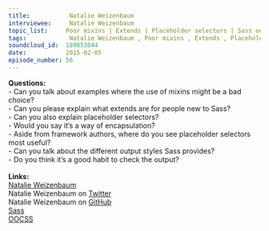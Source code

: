 ```yaml
--- 
title:           Natalie Weizenbaum 
interviewee:     Natalie Weizenbaum 
topic_list:     Poor mixins | Extends | Placeholder selectors | Sass output | Framework authors | DRY
tags:            Natalie Weizenbaum , Poor mixins , Extends , Placeholder selectors , Sass output , Framework authors , DRY
soundcloud_id:  189853044
date:           2015-02-05
episode_number: 56
---
```


<p class="show_notes_display"><b>Questions:</b><br>- Can you talk about examples where the use of mixins might be a bad choice?<br>- Can you please explain what extends are for people new to Sass?<br>- Can you also explain placeholder selectors?<br>- Would you say it’s a way of encapsulation?<br>- Aside from framework authors, where do you see placeholder selectors most useful?<br>- Can you talk about the different output styles Sass provides?<br>- Do you think it’s a good habit to check the output?<br><br><b>Links:</b><br><a rel="nofollow" target="_blank" href="http://nex-3.com/">Natalie Weizenbaum</a><br>Natalie Weizenbaum on <a rel="nofollow" target="_blank" href="https://twitter.com/nex3">Twitter</a><br>Natalie Weizenbaum on <a rel="nofollow" target="_blank" href="https://github.com/nex3">GitHub</a><br><a rel="nofollow" target="_blank" href="http://sass-lang.com/">Sass</a><br><a rel="nofollow" target="_blank" href="http://www.smashingmagazine.com/2011/12/12/an-introduction-to-object-oriented-css-oocss/">OOCSS</a><br><br></p>
